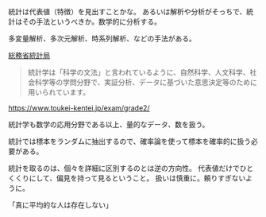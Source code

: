 統計は代表値（特徴）を見出すことかな。
あるいは解析や分析がそっちで、統計はその手法というべきか。数学的に分析する。

多変量解析、多次元解析、時系列解析、などの手法がある。

[総務省統計局](https://www.stat.go.jp/)

> 統計学は「科学の文法」と言われているように、自然科学、人文科学、社会科学等の学問分野で、実証分析、データに基づいた意思決定等のために用いられています。

https://www.toukei-kentei.jp/exam/grade2/

統計学も数学の応用分野である以上、量的なデータ、数を扱う。

統計では標本をランダムに抽出するので、確率論を使って標本を確率的に扱う必要がある。

統計を取るのは、個々を詳細に区別するのとは逆の方向性。
代表値だけでひとくくりにして、偏見を持って見るということ。
扱いは慎重に。頼りすぎないように。

「真に平均的な人は存在しない」
